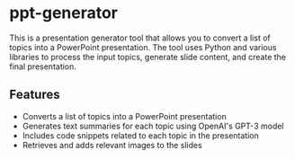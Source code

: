 # ppt-generator

This is a presentation generator tool that allows you to convert a list of topics into a PowerPoint presentation. The tool uses Python and various libraries to process the input topics, generate slide content, and create the final presentation.

## Features

- Converts a list of topics into a PowerPoint presentation
- Generates text summaries for each topic using OpenAI's GPT-3 model
- Includes code snippets related to each topic in the presentation
- Retrieves and adds relevant images to the slides
